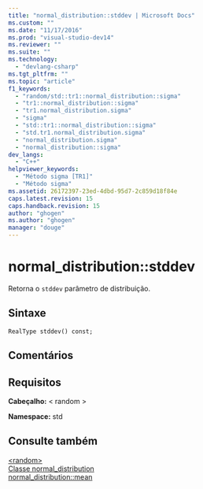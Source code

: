 ```yaml
---
title: "normal_distribution::stddev | Microsoft Docs"
ms.custom: ""
ms.date: "11/17/2016"
ms.prod: "visual-studio-dev14"
ms.reviewer: ""
ms.suite: ""
ms.technology: 
  - "devlang-csharp"
ms.tgt_pltfrm: ""
ms.topic: "article"
f1_keywords: 
  - "random/std::tr1::normal_distribution::sigma"
  - "tr1::normal_distribution::sigma"
  - "tr1.normal_distribution.sigma"
  - "sigma"
  - "std::tr1::normal_distribution::sigma"
  - "std.tr1.normal_distribution.sigma"
  - "normal_distribution.sigma"
  - "normal_distribution::sigma"
dev_langs: 
  - "C++"
helpviewer_keywords: 
  - "Método sigma [TR1]"
  - "Método sigma"
ms.assetid: 26172397-23ed-4dbd-95d7-2c859d18f84e
caps.latest.revision: 15
caps.handback.revision: 15
author: "ghogen"
ms.author: "ghogen"
manager: "douge"
---
```

# normal_distribution::stddev
Retorna o `stddev` parâmetro de distribuição.  
  
## Sintaxe  
  
```  
RealType stddev() const;  
```  
  
## Comentários  
  
## Requisitos  
 **Cabeçalho:** \< random \>  
  
 **Namespace:** std  
  
## Consulte também  
 [\<random\>](../Topic/%3Crandom%3E.md)   
 [Classe normal\_distribution](/visual-cpp/standard-library/normal-distribution-class)   
 [normal\_distribution::mean](../misc/normal-distribution-mean.md)